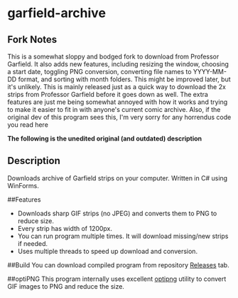 # garfield-archive

## Fork Notes
This is a somewhat sloppy and bodged fork to download from Professor Garfield. It also adds new features, including resizing the window, choosing a start date, toggling PNG conversion, converting file names to YYYY-MM-DD format, and sorting with month folders. This might be improved later, but it's unlikely. This is mainly released just as a quick way to download the 2x strips from Professor Garfield before it goes down as well. The extra features are just me being somewhat annoyed with how it works and trying to make it easier to fit in with anyone's current comic archive. Also, if the original dev of this program sees this, I'm very sorry for any horrendus code you read here

**The following is the unedited original (and outdated) description**

## Description
Downloads archive of Garfield strips on your computer. Written in C# using WinForms.

##Features
* Downloads sharp GIF strips (no JPEG) and converts them to PNG to reduce size.
* Every strip has width of 1200px.
* You can run program multiple times. It will download missing/new strips if needed.
* Uses multiple threads to speed up download and conversion.

##Build
You can download compiled program from repository [Releases](https://github.com/stil/garfield-archive/releases) tab.

##optiPNG
This program internally uses excellent [optipng](http://optipng.sourceforge.net/) utility to convert GIF images to PNG and reduce the size.

